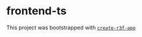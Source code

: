# frontend-ts

This project was bootstrapped with [`create-r3f-app`](https://github.com/utsuboco/create-r3f-app)